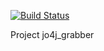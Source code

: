 [![Build Status](https://travis-ci.com/yarmail/job4j_grabber.svg?branch=master)](https://travis-ci.com/yarmail/job4j_grabber)

Project jo4j_grabber